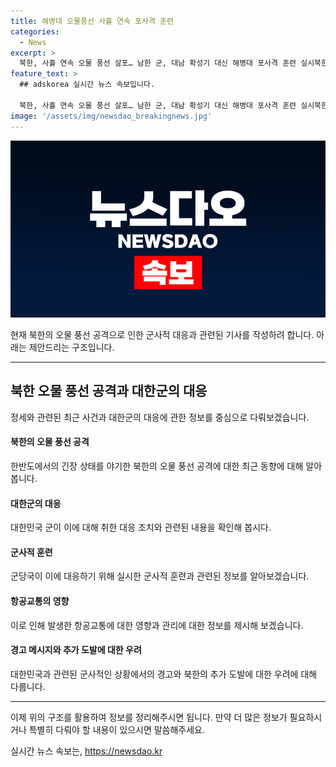 ```yaml
---
title: 해병대 오물풍선 사흘 연속 포사격 훈련
categories:
  - News
excerpt: >
  북한, 사흘 연속 오물 풍선 살포… 남한 군, 대남 확성기 대신 해병대 포사격 훈련 실시북한이 사흘 연속으로 대남 오물 풍선을 날려 보냈으며, 남한 군은 대북 확성기 방송 대신 해병대 포사격 훈련을 실시했다. 오물풍선은 인천공항에도 영향을 미치며, 군은 추가 도발에 경고 메시지를 보내고 있다.
feature_text: >
  ## adskorea 실시간 뉴스 속보입니다.

  북한, 사흘 연속 오물 풍선 살포… 남한 군, 대남 확성기 대신 해병대 포사격 훈련 실시북한이 사흘 연속으로 대남 오물 풍선을 날려 보냈으며, 남한 군은 대북 확성기 방송 대신 해병대 포사격 훈련을 실시했다. 오물풍선은 인천공항에도 영향을 미치며, 군은 추가 도발에 경고 메시지를 보내고 있다.
image: '/assets/img/newsdao_breakingnews.jpg'
---
```


<p><img src="/assets/img/newsdao_breakingnews.jpg" alt="adskorea 속보" /></p>

<p>현재 북한의 오물 풍선 공격으로 인한 군사적 대응과 관련된 기사를 작성하려 합니다. 아래는 제안드리는 구조입니다.</p>

<hr />

<h2 data-ke-size="size26">북한 오물 풍선 공격과 대한군의 대응</h2>

<p>정세와 관련된 최근 사건과 대한군의 대응에 관한 정보를 중심으로 다뤄보겠습니다.</p>

<h4>북한의 오물 풍선 공격</h4>

<p>한반도에서의 긴장 상태를 야기한 북한의 오물 풍선 공격에 대한 최근 동향에 대해 알아봅니다.</p>

<h4>대한군의 대응</h4>

<p>대한민국 군이 이에 대해 취한 대응 조치와 관련된 내용을 확인해 봅시다.</p>

<h4>군사적 훈련</h4>

<p>군당국이 이에 대응하기 위해 실시한 군사적 훈련과 관련된 정보를 알아보겠습니다.</p>

<h4>항공교통의 영향</h4>

<p>이로 인해 발생한 항공교통에 대한 영향과 관리에 대한 정보를 제시해 보겠습니다.</p>

<h4>경고 메시지와 추가 도발에 대한 우려</h4>

<p>대한민국과 관련된 군사적인 상황에서의 경고와 북한의 추가 도발에 대한 우려에 대해 다룹니다.</p>

<hr />

<p>이제 위의 구조를 활용하여 정보를 정리해주시면 됩니다. 만약 더 많은 정보가 필요하시거나 특별히 다뤄야 할 내용이 있으시면 말씀해주세요.</p>
실시간 뉴스 속보는, <a href="https://newsdao.kr" rel="dofollow">https://newsdao.kr</a>


